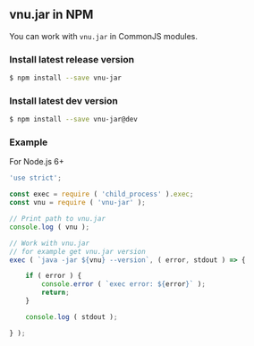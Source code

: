 ## vnu.jar in NPM
You can work with `vnu.jar` in CommonJS modules.

### Install latest release version
```sh
$ npm install --save vnu-jar
```

### Install latest dev version
```sh
$ npm install --save vnu-jar@dev
```

### Example
For Node.js 6+
```javascript
'use strict';

const exec = require ( 'child_process' ).exec;
const vnu = require ( 'vnu-jar' );

// Print path to vnu.jar
console.log ( vnu );

// Work with vnu.jar
// for example get vnu.jar version
exec ( `java -jar ${vnu} --version`, ( error, stdout ) => {

	if ( error ) {
		console.error ( `exec error: ${error}` );
		return;
	}

	console.log ( stdout );

} );

```

